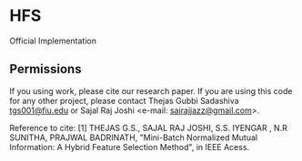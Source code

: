 # HFS
Official Implementation

## Permissions
If you using work, please cite our research paper.
If you are using this code for any other project, please contact Thejas Gubbi Sadashiva <tgs001@fiu.edu> or Sajal Raj Joshi <e-mail: sajrajjazz@gmail.com>.

Reference to cite:
[1] THEJAS G.S., SAJAL RAJ JOSHI, S.S. IYENGAR , N.R SUNITHA, PRAJWAL BADRINATH, "Mini-Batch Normalized Mutual Information: A Hybrid Feature Selection
Method", in IEEE Acess.
